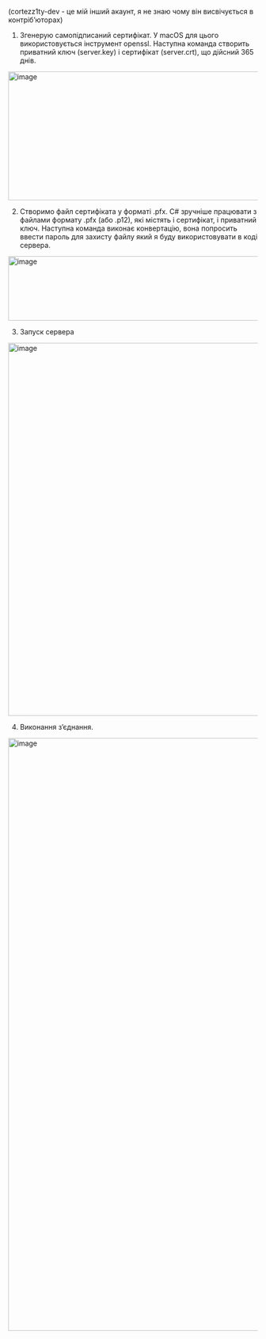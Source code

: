 (cortezz1ty-dev - це мій інший акаунт, я не знаю чому він висвічується в контрібʼюторах)

1. Згенерую самопідписаний сертифікат. У macOS для цього використовується інструмент openssl.
Наступна команда створить приватний ключ (server.key) і сертифікат (server.crt), що дійсний 365 днів.
<img width="2255" height="260" alt="image" src="https://github.com/user-attachments/assets/3c996de2-33a3-4896-987b-de79d9f31282" />

2. Створимо файл сертифіката у форматі .pfx.
C# зручніше працювати з файлами формату .pfx (або .p12), які містять і сертифікат, і приватний ключ.
Наступна команда виконає конвертацію, вона попросить  ввести пароль для захисту файлу який я буду використовувати  в коді сервера.
<img width="1825" height="130" alt="image" src="https://github.com/user-attachments/assets/aa35cf48-3884-4813-a708-b018db84843d" />

3. Запуск сервера
<img width="1995" height="753" alt="image" src="https://github.com/user-attachments/assets/f38f640a-110d-4aba-8b70-514f8a0f84ba" />

4. Виконання зʼєднання.
<img width="2830" height="1197" alt="image" src="https://github.com/user-attachments/assets/1abbe5c9-0f58-4137-a2ad-b51d3813d1ce" />
